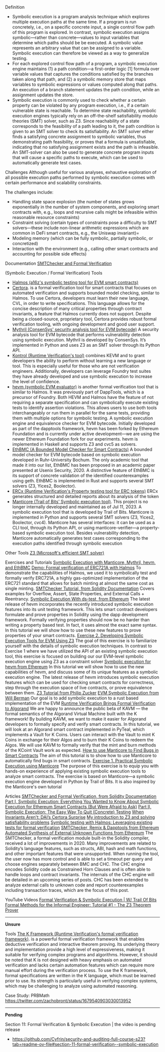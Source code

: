 Definition

- Symbolic execution is a program analysis technique which explores multiple execution paths at the same time. If a program is run concretely, i.e., on a specific concrete input, a single control flow path of this program is explored. In contrast, symbolic execution assigns symbolic—rather than concrete—values to input variables that determine which paths should be be executed. A symbolic value represents an arbitrary value that can be assigned to a variable. Symbolic execution can therefore be viewed as a way to generalize testing.
- For each explored control flow path of a program, a symbolic execution engine maintains (1) a path condition—a first-order logic [1] formula over variable values that captures the conditions satisfied by the branches taken along that path, and (2) a symbolic memory store that maps variables to symbolic expressions or values computed along that paths. An execution of a branch statement updates the path condition, while an assignment updates the store.
- Symbolic execution is commonly used to check whether a certain property can be violated by any program execution, i.e., if a certain vulnerable state is reachable. To determine state reachability, symbolic execution engines typically rely on an off-the-shelf satisfiability modulo theories (SMT) solver, such as Z3. Since reachability of a state corresponds to the feasibility of a path leading to it, the path condition is given to an SMT solver to check its satisfiability. An SMT solver either finds a satisfying concrete assignment to symbolic variables, thus demonstrating path feasibility, or proves that a formula is unsatisfiable, indicating that no satisfying assignment exists and the path is infeasible. An SMT-solver can also be used to generate concrete program inputs that will cause a specific paths to execute, which can be used to automatically generate test cases.

Challenges
Although useful for various analyses, exhaustive exploration of all possible execution paths performed by symbolic execution comes with certain performance and scalability constraints.

The challenges include:

- Handling state space explosion (the number of states grows exponentially in the number of system components, and exploring smart contracts with, e.g., loops and recursive calls might be infeasible within reasonable resource constraints)
- Constraint solving (certain types of constraints pose a difficulty to SMT solvers—these include non-linear arithmetic expressions which are common in DeFi smart contracts, e.g., the Uniswap invariant)=
- Modeling memory (which can be fully symbolic, partially symbolic, or concretized)
- Interaction with the environment (e.g., calling other smart contracts and accounting for possible side effects)

Documentation
[SMTChecker and Formal Verification](https://docs.soliditylang.org/en/latest/smtchecker.html)

(Symbolic Execution / Formal Verification) Tools

- [Halmos (a16z's symbolic testing tool for EVM smart contracts)](https://github.com/a16z/halmos)
- [Certora](https://docs.certora.com/en/latest/). is a formal verification tool for smart contracts that focuses on automated verification and supports bounded model checking, similar to Halmos. To use Certora, developers must learn their new language, CVL, in order to write specifications. This language allows for the concise description of many critical properties through contract invariants, a feature that Halmos currently does not support. Despite being a closed-source, proprietary tool, Certora provides robust formal verification tooling, with ongoing development and good user support.
- [Mythril (ConsenSys' security analysis tool for EVM bytecode)](https://github.com/ConsenSys/mythril) A security analysis tool for EVM bytecode that performs vulnerability detection using symbolic execution. Mythril is developed by ConsenSys. It’s implemented in Python and uses Z3 as an SMT solver through its Python API.
- [Kontrol (Runtime Verification's tool)](https://docs.runtimeverification.com/kontrol/overview/readme)​ combines KEVM and to grant developers the ability to perform without learning a new language or tool. This is especially useful for those who are not verification engineers. Additionally, developers can leverage Foundry test suites they have already developed and use symbolic execution to increase the level of confidence.
- [hevm (symbolic EVM evaluator)](https://github.com/ethereum/hevm) is another formal verification tool that is similar to Halmos. It was previously part of DappTools, which is a precursor of Foundry. Both HEVM and Halmos have the feature of not requiring a separate specification and can symbolically execute existing tests to identify assertion violations. This allows users to use both tools interchangeably or run them in parallel for the same tests, providing them with multiple options for symbolic testing. A symbolic execution engine and equivalence checker for EVM bytecode. Initially developed as part of the dapptools framework, hevm has been forked by Ethereum Foundation and is currently under active development—we are using the newer Ethereum Foundation fork for our experiments. hevm is implemented in Haskell and supports Z3 and cvc5 as solvers.
- [EthBMC (A Bounded Model Checker for Smart Contracts)](https://github.com/RUB-SysSec/EthBMC) A bounded model checker for EVM bytecode based on symbolic execution developed in Ruhr-University Bochum. The only academic tool that made it into our list, EthBMC has been proposed in an academic paper presented at Usenix Security, 2020. A distinctive feature of EthBMC is its support of concrete validation of the identified counterexamples using geth. EthBMC is implemented in Rust and supports several SMT solvers (Z3, Yices2, Boolector).
- [ERCx (Runtime Verification's Property testing tool for ERC tokens)](https://ercx.runtimeverification.com/) ERCx generates structured and detailed reports about its analysis of the token
- [Manticore (Trail of Bits' Symbolic execution tool)](https://github.com/trailofbits/manticore). This project is no longer internally developed and maintained as of Jul 11, 2023. A symbolic execution tool that is developed by Trail of Bits. Manticore is implemented in Python and supports several SMT solvers (Z3, Yices2, Boolector, cvc4). Manticore has several interfaces: it can be used as a CLI tool, through its Python API, or using manticore-verifier—a property-based symbolic execution tool. Besides vulnerability detection, Manticore automatically generates test cases corresponding to the execution paths identified through symbolic execution

Other Tools
[Z3 (Microsoft's efficient SMT solver)](https://github.com/Z3Prover/z3)

Exercises and Tutorials
[Symbolic Execution with Manticore, Mythril, hevm, and EthBMC](https://hackmd.io/@SaferMaker/EVM-Sym-Exec#What-can-they-do)
[Demo: Formal verification of ERC721A with Halmos](https://a16zcrypto.com/posts/article/symbolic-testing-with-halmos-leveraging-existing-tests-for-formal-verification/#section--6) To demonstrate the capabilities of Halmos, we used it to symbolically test and formally verify ERC721A, a highly gas-optimized implementation of the ERC721 standard that allows for batch minting at almost the same cost as single minting.
[SMTChecker Tutorial, from Solidity Documentation](https://docs.soliditylang.org/en/latest/smtchecker.html#tutorial) Covers examples for Overflow, Assert, State Properties, and External Calls + Reentrancy.
[Symbolic Execution With ds-test, from Ethereum](https://fv.ethereum.org/2020/12/11/symbolic-execution-with-ds-test/) The latest release of hevm incorporates the recently introduced symbolic execution features into its unit testing framework. This lets smart contract developers formulate and prove properties in Solidity using the dapp development framework. Formally verifying properties should now be no harder than writing a property based test. In fact, it uses almost the exact same syntax. In this tutorial we will show how to use these new features to prove properties of your smart contracts.
[Exercise 2. Developing Symbolic Execution Tools for EVM Using Z3](https://github.com/WilfredTA/formal-methods-curriculum/blob/master/courses/2_Approaches_Modeling_Verification/exercises/1_Symbolic_Execution/exercise_2.md) The goal of this exercise is to familiarize yourself with the details of symbolic execution techniques. In contrast to Exercise 1 where we have utilized the API of an existing symbolic execution tool, this exercise is focused on building our our EVM-level symbolic execution engine using Z3 as a constraint solver
[Symbolic execution for hevm from Ethereum](https://fv.ethereum.org/2020/07/28/symbolic-hevm-release/) In this tutorial we will show how to use the new capabilities of hevm, and discuss some of its unique features as a symbolic execution engine. The latest release of hevm introduces symbolic execution features which can be used for checking smart contracts for correctness, step through the execution space of live contracts, or prove equivalence between them.
[Z3 Tutorial from Philip Zucker](https://colab.research.google.com/github/philzook58/z3_tutorial/blob/master/Z3%20Tutorial.ipynb)
[EVM Symbolic Execution from Will Berman](https://github.com/williamberman/evm-symbolic-execution/blob/master/EVM%20Symbolic%20Execution.ipynb) Our goal is to add symbolic execution to a rust based implementation of the EVM
[Runtime Verification Brings Formal Verification to Algorand](https://runtimeverification.com/blog/runtime-verification-brings-formal-verification-to-algorand) We are happy to announce the public beta of KAVM — the formal semantics of the Algorand Virtual Machine built with the K framework! By building KAVM, we want to make it easier for Algorand developers to formally specify and verify smart contracts. In this tutorial, we will look at an Algorand smart contract implemented in PyTeal, which implements a Vault for K Coins. Users can interact with the Vault to mint K Coins in exchange for their Algos and to burn their K Coins to redeem the Algos. We will use KAVM to formally verify that the mint and burn methods of the KCoint Vault work as expected.
[How to use Manticore to Find Bugs in Smart Contracts](https://ethereum.org/en/developers/tutorials/how-to-use-manticore-to-find-smart-contract-bugs/) The aim of this tutorial is to show how to use Manticore to automatically find bugs in smart contracts.
[Exercise 1. Practical Symbolic Execution using Manticore](https://github.com/WilfredTA/formal-methods-curriculum/blob/master/courses/2_Approaches_Modeling_Verification/exercises/1_Symbolic_Execution/exercise_1.md) The purpose of this exercise is to equip you with hands-on experience of applying existing symbolic execution tools to analyze smart contracts. The exercise is based on Manticore—a symbolic execution engine developed in Python by Trail of Bits. It is also inspired by the Manticore's own tutorial

Articles
[SMTChecker and Formal Verification, from Solidity Documentation](https://docs.soliditylang.org/en/latest/smtchecker.html)
[Part I, Symbolic Execution: Everything You Wanted to Know About Symbolic Execution for Ethereum Smart Contracts (But Were Afraid to Ask)](https://hackmd.io/@SaferMaker/EVM-Sym-Exec)
[Part II, Symbolic Execution: The Easy Way To Quit (Concrete) Testing](https://hackmd.io/@SaferMaker/EVM-Sym-Test)
[When Invariants Aren’t: DAI’s Certora Surprise](https://hackmd.io/@SaferMaker/DAICertoraSurprise)
[My introduction to Z3 and solving satisfiability problems](https://infosecadalid.com/2021/08/27/my-introduction-to-z3-and-solving-satisfiability-problems/)
[Symbolic testing with Halmos: Leveraging existing tests for formal verification](https://a16zcrypto.com/posts/article/symbolic-testing-with-halmos-leveraging-existing-tests-for-formal-verification/)
[SMTChecker, Remix & Dapptools from Ethereum](https://fv.ethereum.org/2021/12/01/smtchecker-dapptools/)
[Automated Synthesis of External Unknown Functions from Ethereum](https://fv.ethereum.org/2021/01/18/smtchecker-and-synthesis-of-external-functions/) The SMTChecker, a formal verification module built-in the Solidity compiler, received a lot of improvements in 2020. Many improvements are related to Solidity’s language features, such as structs, ABI, hash and math functions, and other important features that were unsupported. When running the tool, the user now has more control and is able to set a timeout per query and choose engines separately between BMC and CHC. The CHC engine encodes Solidity code as Constrained Horn Clauses and is often able to handle loops and contract invariants. The internals of the CHC engine will be detailed in an upcoming series of posts. CHC has been extended to analyze external calls to unknown code and report counterexamples including transaction traces, which are the focus of this post.

YouTube Videos
[Formal Verification & Symbolic Execution | W/ Trail Of Bits](https://www.youtube.com/watch?v=izpoxfTSaFs)
[Formal Methods for the Informal Engineer: Tutorial #1 - The Z3 Theorem Prover](https://www.youtube.com/watch?v=56IIrBZy9Rc)

---

**Unsure**

Tools
[The K Framework (Runtime Verification's formal verification framework)](https://kframework.org/). is a powerful formal verification framework that enables deductive verification and interactive theorem proving. Its underlying theory and implementation provide a high level of expressiveness, making it suitable for verifying complex programs and algorithms. However, it should be noted that K is not designed with heavy emphasis on automated verification and lacks certain automation features which can require more manual effort during the verification process. To use the K framework, formal specifications are written in the K language, which must be learned prior to use. Its strength is particularly useful in verifying complex systems, which may be challenging to analyze using automated reasoning.

Case Study: PRBMath
https://twitter.com/zachobront/status/1679540903030013952

---

**Pending**

Section 11: Formal Verification & Symbolic Execution | the video is pending release

- https://github.com/Cyfrin/security-and-auditing-full-course-s23?tab=readme-ov-file#section-11-formal-verification--symbolic-execution
